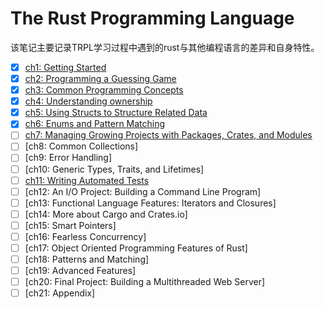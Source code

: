 # The Rust Programming Language

该笔记主要记录TRPL学习过程中遇到的rust与其他编程语言的差异和自身特性。

- [x] [ch1: Getting Started](./notes/ch1.md)
- [x] [ch2: Programming a Guessing Game](./notes/ch2.md)
- [x] [ch3: Common Programming Concepts](./notes/ch3.md)
- [x] [ch4: Understanding ownership](./notes/ch4.md)
- [x] [ch5: Using Structs to Structure Related Data](./notes/ch5.md)
- [x] [ch6: Enums and Pattern Matching](./notes/ch6.md)
- [ ] [ch7: Managing Growing Projects with Packages, Crates, and Modules](./notes/ch7.md)
- [ ] [ch8: Common Collections]
- [ ] [ch9: Error Handling]
- [ ] [ch10: Generic Types, Traits, and Lifetimes]
- [ ] [ch11: Writing Automated Tests](./notes/ch11.md)
- [ ] [ch12: An I/O Project: Building a Command Line Program]
- [ ] [ch13: Functional Language Features: Iterators and Closures]
- [ ] [ch14: More about Cargo and Crates.io]
- [ ] [ch15: Smart Pointers]
- [ ] [ch16: Fearless Concurrency]
- [ ] [ch17: Object Oriented Programming Features of Rust]
- [ ] [ch18: Patterns and Matching]
- [ ] [ch19: Advanced Features]
- [ ] [ch20: Final Project: Building a Multithreaded Web Server]
- [ ] [ch21: Appendix]
